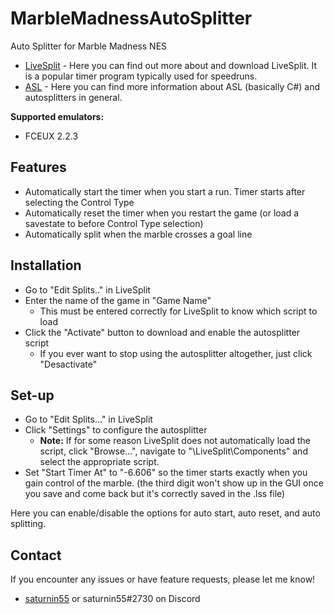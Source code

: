 # MarbleMadnessAutoSplitter
Auto Splitter for Marble Madness NES

- [LiveSplit](http://livesplit.github.io/) - Here you can find out more about and download LiveSplit. It is a popular timer program typically used for speedruns.
- [ASL](https://github.com/LiveSplit/LiveSplit/blob/master/Documentation/Auto-Splitters.md) - Here you can find more information about ASL (basically C#) and autosplitters in general.

**Supported emulators:**
 - FCEUX 2.2.3
 
## Features

- Automatically start the timer when you start a run. Timer starts after selecting the Control Type
- Automatically reset the timer when you restart the game (or load a savestate to before Control Type selection)
- Automatically split when the marble crosses a goal line

## Installation

- Go to "Edit Splits.." in LiveSplit
- Enter the name of the game in "Game Name"
  - This must be entered correctly for LiveSplit to know which script to load
- Click the "Activate" button to download and enable the autosplitter script
  - If you ever want to stop using the autosplitter altogether, just click "Desactivate"
  
## Set-up

- Go to "Edit Splits..." in LiveSplit
- Click "Settings" to configure the autosplitter
  - **Note:** If for some reason LiveSplit does not automatically load the script, click "Browse...", navigate to "\LiveSplit\Components\" and select the appropriate script.
- Set "Start Timer At" to "-6.606" so the timer starts exactly when you gain control of the marble. (the third digit won't show up in the GUI once you save and come back but it's correctly saved in the .lss file)
  
Here you can enable/disable the options for auto start, auto reset, and auto splitting.

## Contact

If you encounter any issues or have feature requests, please let me know! 

- [saturnin55](http://twitch.tv/saturnin55) or saturnin55#2730 on Discord
